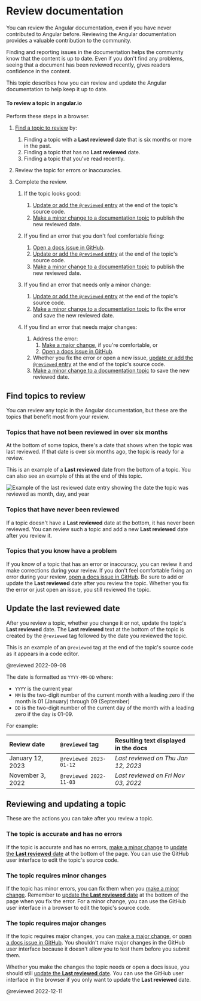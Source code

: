 # Review documentation

You can review the Angular documentation, even if you have never contributed to Angular before.
Reviewing the Angular documentation provides a valuable contribution to the community.

Finding and reporting issues in the documentation helps the community know that the content is up to date.
Even if you don't find any problems, seeing that a document has been reviewed recently, gives readers confidence in the content.

This topic describes how you can review and update the Angular documentation to help keep it up to date.

<!-- markdownLint-disable MD001 -->

<!-- markdownLint-disable MD033 -->

#### To review a topic in angular.io

Perform these steps in a browser.

1. [Find a topic to review](#find-topics-to-review) by:
   1. Finding a topic with a **Last reviewed** date that is six months or more in the past.
   1. Finding a topic that has no **Last reviewed** date.
   1. Finding a topic that you've read recently.
1. Review the topic for errors or inaccuracies.
1. Complete the review.

   1. If the topic looks good:
      1. [Update or add the `@reviewed` entry](#update-the-last-reviewed-date) at the end of the topic's source code.
      1. [Make a minor change to a documentation topic](/guide/contributors-guide-overview#to-make-a-minor-change-to-a-documentation-topic) to publish the new reviewed date.

   1. If you find an error that you don't feel comfortable fixing:
      1. [Open a docs issue in GitHub](https://github.com/angular/angular/issues/new?assignees=&labels=&template=3-docs-bug.yaml).
      1. [Update or add the `@reviewed` entry](#update-the-last-reviewed-date) at the end of the topic's source code.
      1. [Make a minor change to a documentation topic](/guide/contributors-guide-overview#to-make-a-minor-change-to-a-documentation-topic) to publish the new reviewed date.

   1. If you find an error that needs only a minor change:
      1. [Update or add the `@reviewed` entry](#update-the-last-reviewed-date) at the end of the topic's source code.
      1. [Make a minor change to a documentation topic](/guide/contributors-guide-overview#to-make-a-minor-change-to-a-documentation-topic) to fix the error and save the new reviewed date.

   1. If you find an error that needs major changes:
      1. Address the error:
         1. [Make a major change](guide/contributors-guide-overview#make-a-major-change), if you're comfortable, or
         1. [Open a docs issue in GitHub](https://github.com/angular/angular/issues/new?assignees=&labels=&template=3-docs-bug.yaml).
      1. Whether you fix the error or open a new issue, [update or add the `@reviewed` entry](#update-the-last-reviewed-date) at the end of the topic's source code.
      1. [Make a minor change to a documentation topic](/guide/contributors-guide-overview#to-make-a-minor-change-to-a-documentation-topic) to save the new reviewed date.

## Find topics to review

You can review any topic in the Angular documentation, but these are the topics that benefit most from your review.

### Topics that have not been reviewed in over six months

At the bottom of some topics, there's a date that shows when the topic was last reviewed.
If that date is over six months ago, the topic is ready for a review.

This is an example of a **Last reviewed** date from the bottom of a topic.
You can also see an example of this at the end of this topic.

<div class="lightbox">

<img alt="Example of the last reviewed date entry showing the date the topic was reviewed as month, day, and year" src="generated/images/guide/contributors-guide/last-reviewed.png">

</div>

### Topics that have never been reviewed

If a topic doesn't have a **Last reviewed** date at the bottom, it has never been reviewed.
You can review such a topic and add a new **Last reviewed** date after you review it.

### Topics that you know have a problem

If you know of a topic that has an error or inaccuracy, you can review it and make corrections during your review. If you don't feel comfortable fixing an error during your review, [open a docs issue in GitHub](https://github.com/angular/angular/issues/new?assignees=&labels=&template=3-docs-bug.yaml).
Be sure to add or update the **Last reviewed** date after you review the topic. Whether you fix the error or just open an issue, you still reviewed the topic.

## Update the last reviewed date

After you review a topic, whether you change it or not, update the topic's **Last reviewed** date.
The **Last reviewed** text at the bottom of the topic is created by the `@reviewed` tag followed by the date you reviewed the topic.

This is an example of an `@reviewed` tag at the end of the topic's source code as it appears in a code editor.

<code-example>

@reviewed 2022-09-08

</code-example>

The date is formatted as `YYYY-MM-DD` where:

* `YYYY` is the current year
* `MM` is the two-digit number of the current month with a leading zero if the month is 01 (January) through 09 (September)
* `DD` is the two-digit number of the current day of the month with a leading zero if the day is 01-09.

For example:

| Review date      | `@reviewed` tag        | Resulting text displayed in the docs |
| :--------------- | :--------------------- | :----------------------------------- |
| January 12, 2023 | `@reviewed 2023-01-12` | *Last reviewed on Thu Jan 12, 2023*  |
| November 3, 2022 | `@reviewed 2022-11-03` | *Last reviewed on Fri Nov 03, 2022*  |

## Reviewing and updating a topic

These are the actions you can take after you review a topic.

### The topic is accurate and has no errors

If the topic is accurate and has no errors, [make a minor change](/guide/contributors-guide-overview#to-make-a-minor-change-to-a-documentation-topic) to [update the **Last reviewed** date](#update-the-last-reviewed-date) at the bottom of the page. You can use the GitHub user interface to edit the topic's source code.

### The topic requires minor changes

If the topic has minor errors, you can fix them when you [make a minor change](/guide/contributors-guide-overview#to-make-a-minor-change-to-a-documentation-topic). Remember to [update the **Last reviewed** date](#update-the-last-reviewed-date) at the bottom of the page when you fix the error. For a minor change, you can use the GitHub user interface in a browser to edit the topic's source code.

### The topic requires major changes

If the topic requires major changes, you can [make a major change](guide/contributors-guide-overview#make-a-major-change), or [open a docs issue in GitHub](https://github.com/angular/angular/issues/new?assignees=&labels=&template=3-docs-bug.yaml). You shouldn't make major changes in the GitHub user interface because it doesn't allow you to test them before you submit them.

Whether you make the changes the topic needs or open a docs issue, you should still [update the **Last reviewed** date](#update-the-last-reviewed-date). You can use the GitHub user interface in the browser if you only want to update the **Last reviewed** date.

<!-- links -->

<!-- external links -->

<!-- end links -->

@reviewed 2022-12-11
